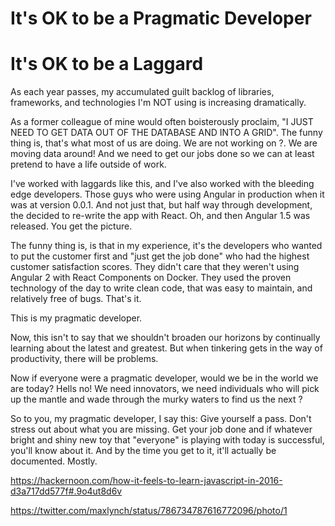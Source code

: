 # It's OK to be a Pragmatic Developer
# It's OK to be a Laggard

As each year passes, my accumulated guilt backlog of libraries, frameworks, and technologies I'm NOT using is increasing dramatically.

As a former colleague of mine would often boisterously proclaim, "I JUST NEED TO GET DATA OUT OF THE DATABASE AND INTO A GRID". The funny thing is, that's what most of us are doing. We are not working on ?. We are moving data around! And we need to get our jobs done so we can at least pretend to have a life outside of work.

I've worked with laggards like this, and I've also worked with the bleeding edge developers. Those guys who were using Angular in production when it was at version 0.0.1. And not just that, but half way through development, the decided to re-write the app with React. Oh, and then Angular 1.5 was released. You get the picture.

The funny thing is, is that in my experience, it's the developers who wanted to put the customer first and "just get the job done" who had the highest customer satisfaction scores. They didn't care that they weren't using Angular 2 with React Components on Docker. They used the proven technology of the day to write clean code, that was easy to maintain, and relatively free of bugs. That's it.

This is my pragmatic developer.

Now, this isn't to say that we shouldn't broaden our horizons by continually learning about the latest and greatest. But when tinkering gets in the way of productivity, there will be problems.

Now if everyone were a pragmatic developer, would we be in the world we are today? Hells no! We need innovators, we need individuals who will pick up the mantle and wade through the murky waters to find us the next ?

So to you, my pragmatic developer, I say this: Give yourself a pass. Don't stress out about what you are missing. Get your job done and if whatever bright and shiny new toy that "everyone" is playing with today is successful, you'll know about it. And by the time you get to it, it'll actually be documented. Mostly.

https://hackernoon.com/how-it-feels-to-learn-javascript-in-2016-d3a717dd577f#.9o4ut8d6v

https://twitter.com/maxlynch/status/786734787616772096/photo/1